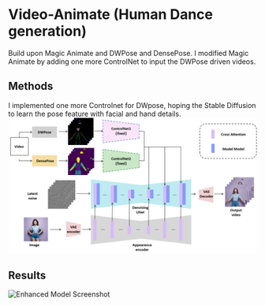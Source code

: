 # Video-Animate (Human Dance generation)

Build upon Magic Animate and DWPose and DensePose. I modified Magic Animate by adding one more ControlNet to input the DWPose driven videos.

## Methods

I implemented one more Controlnet for DWpose, hoping the Stable Diffusion to learn the pose feature with facial and hand details.
![Enhanced Model Screenshot](results/model.png)

## Results

![Enhanced Model Screenshot](results/results.png)



